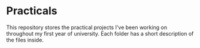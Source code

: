 # Practicals
This repository stores the practical projects I've been working on throughout my first year of university. 
Each folder has a short description of the files inside.
